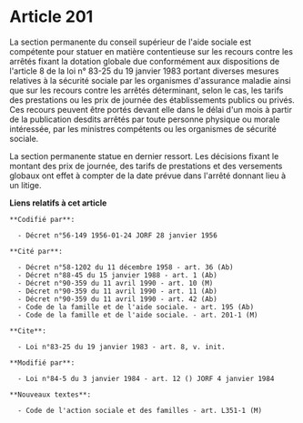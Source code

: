 # Article 201

La section permanente du conseil supérieur de l'aide sociale est compétente pour statuer en matière contentieuse sur les
recours contre les arrêtés fixant la dotation globale due conformément aux dispositions de l'article 8 de la loi n° 83-25 du
19 janvier 1983 portant diverses mesures relatives à la sécurité sociale par les organismes d'assurance maladie ainsi que sur
les recours contre les arrêtés déterminant, selon le cas, les tarifs des prestations ou les prix de journée des
établissements publics ou privés. Ces recours peuvent être portés devant elle dans le délai d'un mois à partir de la
publication desdits arrêtés par toute personne physique ou morale intéressée, par les ministres compétents ou les organismes
de sécurité sociale.

La section permanente statue en dernier ressort. Les décisions fixant le montant des prix de journée, des tarifs de
prestations et des versements globaux ont effet à compter de la date prévue dans l'arrêté donnant lieu à un litige.

**Liens relatifs à cet article**

	**Codifié par**:

	  - Décret n°56-149 1956-01-24 JORF 28 janvier 1956

	**Cité par**:

	  - Décret n°58-1202 du 11 décembre 1958 - art. 36 (Ab)
	  - Décret n°88-45 du 15 janvier 1988 - art. 1 (Ab)
	  - Décret n°90-359 du 11 avril 1990 - art. 10 (M)
	  - Décret n°90-359 du 11 avril 1990 - art. 11 (Ab)
	  - Décret n°90-359 du 11 avril 1990 - art. 42 (Ab)
	  - Code de la famille et de l'aide sociale. - art. 195 (Ab)
	  - Code de la famille et de l'aide sociale. - art. 201-1 (M)

	**Cite**:

	  - Loi n°83-25 du 19 janvier 1983 - art. 8, v. init.

	**Modifié par**:

	  - Loi n°84-5 du 3 janvier 1984 - art. 12 () JORF 4 janvier 1984

	**Nouveaux textes**:

	  - Code de l'action sociale et des familles - art. L351-1 (M)
